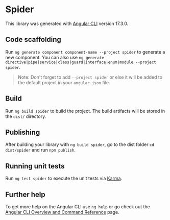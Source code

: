 # Spider

This library was generated with [Angular CLI](https://github.com/angular/angular-cli) version 17.3.0.

## Code scaffolding

Run `ng generate component component-name --project spider` to generate a new component. You can also use `ng generate directive|pipe|service|class|guard|interface|enum|module --project spider`.
> Note: Don't forget to add `--project spider` or else it will be added to the default project in your `angular.json` file. 

## Build

Run `ng build spider` to build the project. The build artifacts will be stored in the `dist/` directory.

## Publishing

After building your library with `ng build spider`, go to the dist folder `cd dist/spider` and run `npm publish`.

## Running unit tests

Run `ng test spider` to execute the unit tests via [Karma](https://karma-runner.github.io).

## Further help

To get more help on the Angular CLI use `ng help` or go check out the [Angular CLI Overview and Command Reference](https://angular.io/cli) page.
